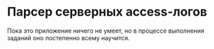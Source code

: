 # Парсер серверных access-логов
Пока это приложение ничего не умеет, но в процессе выполнения заданий оно
постепенно всему научится.